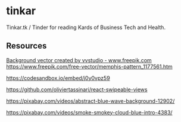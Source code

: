 # tinkar
Tinkar.tk / Tinder for reading Kards of Business Tech and Health. 


## Resources
<a href="https://www.freepik.com/free-photos-vectors/background">Background vector created by vvstudio - www.freepik.com</a>
https://www.freepik.com/free-vector/memphis-pattern_1177561.htm


https://codesandbox.io/embed/j0y0vpz59


https://github.com/oliviertassinari/react-swipeable-views

https://pixabay.com/videos/abstract-blue-wave-background-12902/

https://pixabay.com/videos/smoke-smokey-cloud-blue-intro-4383/

